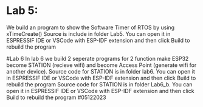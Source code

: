
# Lab 5:

We build an program to show the Software Timer of RTOS by using xTimeCreate()
Source is include in folder Lab5. You can open it in ESPRESSIF IDE or VSCode with ESP-IDF extension and then click Build to rebuild the program

#Lab 6
In lab 6 we build 2 seperate programs for 2 function make ESP32 become STATION (recieve wifi) and become Access Point (generate wifi for another device).
Source code for STATION is in folder lab6. You can open it in ESPRESSIF IDE or VSCode with ESP-IDF extension and then click Build to rebuild the program
Source code for STATION is in folder Lab6_b. You can open it in ESPRESSIF IDE or VSCode with ESP-IDF extension and then click Build to rebuild the program
#05122023
